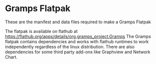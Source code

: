 # Gramps Flatpak
These are the manifest and data files required to make a Gramps Flatpak

The flatpak is available on flathub at https://flathub.org/apps/details/org.gramps_project.Gramps
The Gramps flatpak contains dependencies and works with flathub runtimes to work independently regardless of the linux distribution.  There are also dependencies for some third party add-ons like Graphview and Network Chart.
